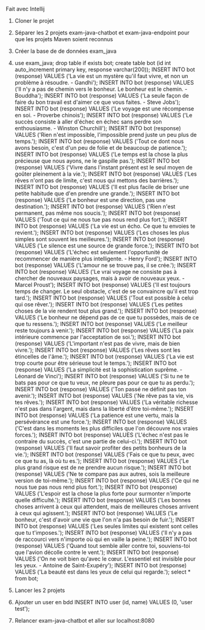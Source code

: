 Fait avec Intellij

1. Cloner le projet

2. Séparer les 2 projets exam-java-chatbot et exam-java-endpoint pour que les projets Maven soient reconnus

3. Créer la base de de données exam_java

4. use exam_java;
drop table if exists bot;
create table bot (id int auto_increment primary key, response varchar(200));
INSERT INTO bot (response) VALUES ('La vie est un mystère qu\'il faut vivre, et non un problème à résoudre. - Gandhi');
INSERT INTO bot (response) VALUES ('Il n\'y a pas de chemin vers le bonheur. Le bonheur est le chemin. - Bouddha');
INSERT INTO bot (response) VALUES ('La seule façon de faire du bon travail est d\'aimer ce que vous faites. - Steve Jobs');
INSERT INTO bot (response) VALUES ('Le voyage est une récompense en soi. - Proverbe chinois');
INSERT INTO bot (response) VALUES ('Le succès consiste à aller d\'échec en échec sans perdre son enthousiasme. - Winston Churchill');
INSERT INTO bot (response) VALUES ('Rien n\'est impossible, l\'impossible prend juste un peu plus de temps.');
INSERT INTO bot (response) VALUES ('Tout ce dont nous avons besoin, c\'est d\'un peu de folie et de beaucoup de patience.');
INSERT INTO bot (response) VALUES ('Le temps est la chose la plus précieuse que nous ayons, ne le gaspille pas.');
INSERT INTO bot (response) VALUES ('Vivre dans l\'instant présent est le seul moyen de goûter pleinement à la vie.');
INSERT INTO bot (response) VALUES ('Les rêves n\'ont pas de limite, c\'est nous qui mettons des barrières.');
INSERT INTO bot (response) VALUES ('Il est plus facile de briser une petite habitude que d\'en prendre une grande.');
INSERT INTO bot (response) VALUES ('Le bonheur est une direction, pas une destination.');
INSERT INTO bot (response) VALUES ('Rien n\'est permanent, pas même nos soucis.');
INSERT INTO bot (response) VALUES ('Tout ce qui ne nous tue pas nous rend plus fort.');
INSERT INTO bot (response) VALUES ('La vie est un écho. Ce que tu envoies te revient.');
INSERT INTO bot (response) VALUES ('Les choses les plus simples sont souvent les meilleures.');
INSERT INTO bot (response) VALUES ('Le silence est une source de grande force.');
INSERT INTO bot (response) VALUES ('L\'échec est seulement l\'opportunité de recommencer de manière plus intelligente. - Henry Ford');
INSERT INTO bot (response) VALUES ('L\'amour ne se trouve pas, il se crée.');
INSERT INTO bot (response) VALUES ('Le vrai voyage ne consiste pas à chercher de nouveaux paysages, mais à avoir de nouveaux yeux. - Marcel Proust');
INSERT INTO bot (response) VALUES ('Il est toujours temps de changer. Le seul obstacle, c\'est de se convaincre qu\'il est trop tard.');
INSERT INTO bot (response) VALUES ('Tout est possible à celui qui ose rêver.');
INSERT INTO bot (response) VALUES ('Les petites choses de la vie rendent tout plus grand.');
INSERT INTO bot (response) VALUES ('Le bonheur ne dépend pas de ce que tu possèdes, mais de ce que tu ressens.');
INSERT INTO bot (response) VALUES ('Le meilleur reste toujours à venir.');
INSERT INTO bot (response) VALUES ('La paix intérieure commence par l\'acceptation de soi.');
INSERT INTO bot (response) VALUES ('L\'important n\'est pas de vivre, mais de bien vivre.');
INSERT INTO bot (response) VALUES ('Les rêves sont les étincelles de l\'âme.');
INSERT INTO bot (response) VALUES ('La vie est trop courte pour être sérieuse tout le temps.');
INSERT INTO bot (response) VALUES ('La simplicité est la sophistication suprême. - Léonard de Vinci');
INSERT INTO bot (response) VALUES ('Si tu ne te bats pas pour ce que tu veux, ne pleure pas pour ce que tu as perdu.');
INSERT INTO bot (response) VALUES ('Ton passé ne définit pas ton avenir.');
INSERT INTO bot (response) VALUES ('Ne rêve pas ta vie, vis tes rêves.');
INSERT INTO bot (response) VALUES ('La véritable richesse n\'est pas dans l\'argent, mais dans la liberté d\'être toi-même.');
INSERT INTO bot (response) VALUES ('La patience est une vertu, mais la persévérance est une force.');
INSERT INTO bot (response) VALUES ('C\'est dans les moments les plus difficiles que l\'on découvre nos vraies forces.');
INSERT INTO bot (response) VALUES ('L\'échec n\'est pas le contraire du succès, c\'est une partie de celui-ci.');
INSERT INTO bot (response) VALUES ('Il faut savoir profiter des petits bonheurs de la vie.');
INSERT INTO bot (response) VALUES ('Fais ce que tu peux, avec ce que tu as, là où tu es.');
INSERT INTO bot (response) VALUES ('Le plus grand risque est de ne prendre aucun risque.');
INSERT INTO bot (response) VALUES ('Ne te compare pas aux autres, sois la meilleure version de toi-même.');
INSERT INTO bot (response) VALUES ('Ce qui ne nous tue pas nous rend plus fort.');
INSERT INTO bot (response) VALUES ('L\'espoir est la chose la plus forte pour surmonter n\'importe quelle difficulté.');
INSERT INTO bot (response) VALUES ('Les bonnes choses arrivent à ceux qui attendent, mais de meilleures choses arrivent à ceux qui agissent.');
INSERT INTO bot (response) VALUES ('Le bonheur, c\'est d\'avoir une vie que l\'on n\'a pas besoin de fuir.');
INSERT INTO bot (response) VALUES ('Les seules limites qui existent sont celles que tu t\'imposes.');
INSERT INTO bot (response) VALUES ('Il n\'y a pas de raccourci vers n\'importe où qui en vaille la peine.');
INSERT INTO bot (response) VALUES ('Quand tout semble aller contre toi, souviens-toi que l\'avion décolle contre le vent.');
INSERT INTO bot (response) VALUES ('On ne voit bien qu\'avec le cœur. L\'essentiel est invisible pour les yeux. - Antoine de Saint-Exupéry');
INSERT INTO bot (response) VALUES ('La beauté est dans les yeux de celui qui regarde.');
select * from bot;

5. Lancer les 2 projets 

6. Ajouter un user en bdd INSERT INTO user (id, name) VALUES (0, 'user test');

7. Relancer exam-java-chatbot et aller sur localhost:8080
